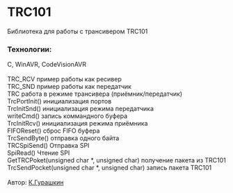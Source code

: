 # TRC101
Библиотека для работы с трансивером TRC101
### Технологии:
C, WinAVR, CodeVisionAVR </br></br>
TRC_RCV пример работы как ресивер</br>
TRC_SND пример работы как передатчик</br>
TRC работа в режиме трансивера (приёмник/передатчик)</br>
TrcPortInit() инициализация портов</br>
TrcInitSnd() инициализация режима передатчика</br>
writeCmd() запись коммандного буфера</br>
TrcInitRcv() инициализация режима приёмника</br>
FIFOReset() сброс FIFO буфера</br>
TrcSendByte() отправка одного байта</br>
TRCSpiSend() Отправка SPI</br>
SpiRead() Чтение SPI</br>
GetTRCPoket(unsigned char *, unsigned char) получение пакета из TRC101</br>
TrcSendPocket(unsigned char *, unsigned char) запись пакета TRC101</br></br>
Автор: [К.Гурашкин](<https://github.com/CrockoMan>) 
